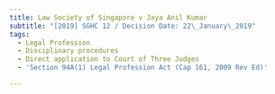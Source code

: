 ```yaml
---
title: Law Society of Singapore v Jaya Anil Kumar
subtitle: "[2019] SGHC 12 / Decision Date: 22\_January\_2019"
tags:
  - Legal Profession
  - Disciplinary procedures
  - Direct application to Court of Three Judges
  - 'Section 94A(1) Legal Profession Act (Cap 161, 2009 Rev Ed)'

---
```

